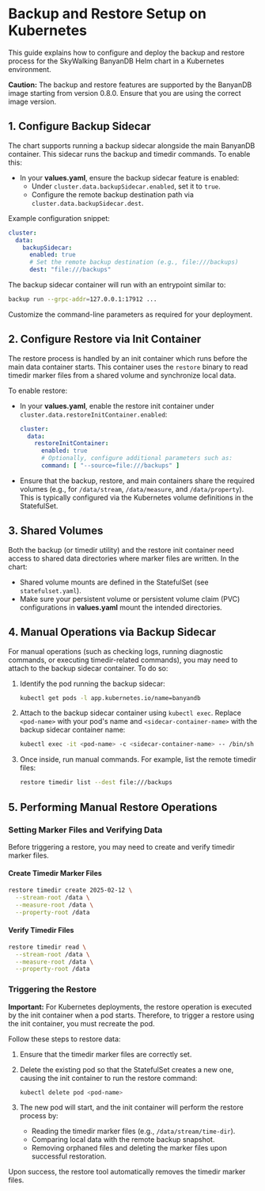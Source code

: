 # Backup and Restore Setup on Kubernetes

This guide explains how to configure and deploy the backup and restore process for the SkyWalking BanyanDB Helm chart in a Kubernetes environment.

**Caution:** The backup and restore features are supported by the BanyanDB image starting from version 0.8.0. Ensure that you are using the correct image version.

## 1. Configure Backup Sidecar

The chart supports running a backup sidecar alongside the main BanyanDB container. This sidecar runs the backup and timedir commands. To enable this:

- In your **values.yaml**, ensure the backup sidecar feature is enabled:
  - Under `cluster.data.backupSidecar.enabled`, set it to `true`.
  - Configure the remote backup destination path via `cluster.data.backupSidecar.dest`.

Example configuration snippet:

```yaml
cluster:
  data:
    backupSidecar:
      enabled: true
      # Set the remote backup destination (e.g., file:///backups)
      dest: "file:///backups"
```

The backup sidecar container will run with an entrypoint similar to:

```sh
backup run --grpc-addr=127.0.0.1:17912 ...
```

Customize the command-line parameters as required for your deployment.

## 2. Configure Restore via Init Container

The restore process is handled by an init container which runs before the main data container starts. This container uses the `restore` binary to read timedir marker files from a shared volume and synchronize local data.

To enable restore:

- In your **values.yaml**, enable the restore init container under `cluster.data.restoreInitContainer.enabled`:

  ```yaml
  cluster:
    data:
      restoreInitContainer:
        enabled: true
        # Optionally, configure additional parameters such as:
        command: [ "--source=file:///backups" ]
  ```

- Ensure that the backup, restore, and main containers share the required volumes (e.g., for `/data/stream`, `/data/measure`, and `/data/property`). This is typically configured via the Kubernetes volume definitions in the StatefulSet.

## 3. Shared Volumes

Both the backup (or timedir utility) and the restore init container need access to shared data directories where marker files are written. In the chart:

- Shared volume mounts are defined in the StatefulSet (see `statefulset.yaml`).
- Make sure your persistent volume or persistent volume claim (PVC) configurations in **values.yaml** mount the intended directories.

## 4. Manual Operations via Backup Sidecar

For manual operations (such as checking logs, running diagnostic commands, or executing timedir-related commands), you may need to attach to the backup sidecar container. To do so:

1. Identify the pod running the backup sidecar:

   ```sh
   kubectl get pods -l app.kubernetes.io/name=banyandb
   ```

2. Attach to the backup sidecar container using `kubectl exec`. Replace `<pod-name>` with your pod's name and `<sidecar-container-name>` with the backup sidecar container name:

   ```sh
   kubectl exec -it <pod-name> -c <sidecar-container-name> -- /bin/sh
   ```

3. Once inside, run manual commands. For example, list the remote timedir files:

   ```sh
   restore timedir list --dest file:///backups
   ```

## 5. Performing Manual Restore Operations

### Setting Marker Files and Verifying Data

Before triggering a restore, you may need to create and verify timedir marker files.

#### Create Timedir Marker Files

```sh
restore timedir create 2025-02-12 \
  --stream-root /data \
  --measure-root /data \
  --property-root /data
```

#### Verify Timedir Files

```sh
restore timedir read \
  --stream-root /data \
  --measure-root /data \
  --property-root /data
```

### Triggering the Restore

**Important:** For Kubernetes deployments, the restore operation is executed by the init container when a pod starts. Therefore, to trigger a restore using the init container, you must recreate the pod.

Follow these steps to restore data:

1. Ensure that the timedir marker files are correctly set.
2. Delete the existing pod so that the StatefulSet creates a new one, causing the init container to run the restore command:

   ```sh
   kubectl delete pod <pod-name>
   ```

3. The new pod will start, and the init container will perform the restore process by:
   - Reading the timedir marker files (e.g., `/data/stream/time-dir`).
   - Comparing local data with the remote backup snapshot.
   - Removing orphaned files and deleting the marker files upon successful restoration.

Upon success, the restore tool automatically removes the timedir marker files.

